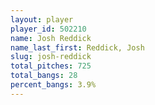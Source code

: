 ```yaml
---
layout: player
player_id: 502210
name: Josh Reddick
name_last_first: Reddick, Josh
slug: josh-reddick
total_pitches: 725
total_bangs: 28
percent_bangs: 3.9%
---
```

